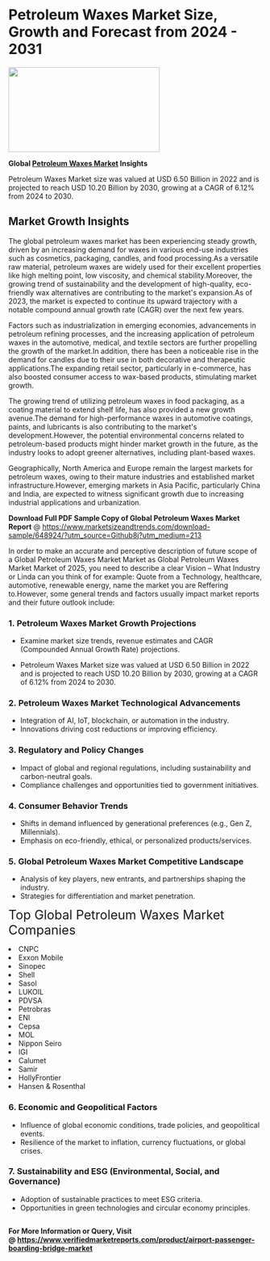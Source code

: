 <H1>Petroleum Waxes Market Size, Growth and Forecast from 2024 - 2031</H1><img class="aligncenter size-medium wp-image-584254" src="https://thirdeyenews.in/wp-content/uploads/2024/09/Global-Market-Research-300x168.jpeg" alt="" width="300" height="168" /><p><strong>Global&nbsp;<a href="https://www.marketsizeandtrends.com/download-sample/648924/?utm_source=Github8j?utm_medium=213">Petroleum Waxes Market</a> Insights</strong></p><p>Petroleum Waxes Market size was valued at USD 6.50 Billion in 2022 and is projected to reach USD 10.20 Billion by 2030, growing at a CAGR of 6.12% from 2024 to 2030.</p><p><h2>Market Growth Insights</h2> <p>The global petroleum waxes market has been experiencing steady growth, driven by an increasing demand for waxes in various end-use industries such as cosmetics, packaging, candles, and food processing.As a versatile raw material, petroleum waxes are widely used for their excellent properties like high melting point, low viscosity, and chemical stability.Moreover, the growing trend of sustainability and the development of high-quality, eco-friendly wax alternatives are contributing to the market's expansion.As of 2023, the market is expected to continue its upward trajectory with a notable compound annual growth rate (CAGR) over the next few years.</p> <p>Factors such as industrialization in emerging economies, advancements in petroleum refining processes, and the increasing application of petroleum waxes in the automotive, medical, and textile sectors are further propelling the growth of the market.In addition, there has been a noticeable rise in the demand for candles due to their use in both decorative and therapeutic applications.The expanding retail sector, particularly in e-commerce, has also boosted consumer access to wax-based products, stimulating market growth.</p> <p>The growing trend of utilizing petroleum waxes in food packaging, as a coating material to extend shelf life, has also provided a new growth avenue.The demand for high-performance waxes in automotive coatings, paints, and lubricants is also contributing to the market's development.However, the potential environmental concerns related to petroleum-based products might hinder market growth in the future, as the industry looks to adopt greener alternatives, including plant-based waxes.</p> <p>Geographically, North America and Europe remain the largest markets for petroleum waxes, owing to their mature industries and established market infrastructure.However, emerging markets in Asia Pacific, particularly China and India, are expected to witness significant growth due to increasing industrial applications and urbanization.</p> <p><span class=""><strong>Download Full PDF Sample Copy of Global Petroleum Waxes Market Report</strong> @ <a href="https://www.marketsizeandtrends.com/download-sample/648924/?utm_source=Github8j?utm_medium=213" target="_blank">https://www.marketsizeandtrends.com/download-sample/648924/?utm_source=Github8j?utm_medium=213</a></span></p><p>In order to make an accurate and perceptive description of future scope of a Global&nbsp;Petroleum Waxes Market Market as Global&nbsp;Petroleum Waxes Market Market of 2025, you need to describe a clear Vision &ndash; What Industry or Linda can you think of for example: Quote from a Technology, healthcare, automotive, renewable energy, name the market you are Reffering to.However, some general trends and factors usually impact market reports and their future outlook include:</p><h3>1.&nbsp;<strong>Petroleum Waxes Market Growth Projections</strong></h3><ul><li>Examine market size trends, revenue estimates and CAGR (Compounded Annual Growth Rate) projections.</li><li><p>Petroleum Waxes Market size was valued at USD 6.50 Billion in 2022 and is projected to reach USD 10.20 Billion by 2030, growing at a CAGR of 6.12% from 2024 to 2030.</p></li></ul><h3>2.&nbsp;<strong>Petroleum Waxes Market Technological Advancements</strong></h3><ul><li>Integration of AI, IoT, blockchain, or automation in the industry.</li><li>Innovations driving cost reductions or improving efficiency.</li></ul><h3>3.&nbsp;<strong>Regulatory and Policy Changes</strong></h3><ul><li>Impact of global and regional regulations, including sustainability and carbon-neutral goals.</li><li>Compliance challenges and opportunities tied to government initiatives.</li></ul><h3>4.&nbsp;<strong>Consumer Behavior Trends</strong></h3><ul><li>Shifts in demand influenced by generational preferences (e.g., Gen Z, Millennials).</li><li>Emphasis on eco-friendly, ethical, or personalized products/services.</li></ul><h3>5.&nbsp;<strong>Global Petroleum Waxes Market Competitive Landscape</strong></h3><ul><li>Analysis of key players, new entrants, and partnerships shaping the industry.</li><li>Strategies for differentiation and market penetration.</li></ul><p data-pm-slice="1 1 []"><span style="color: inherit; font-family: inherit; font-size: 25px;">Top Global Petroleum Waxes Market Companies</span></p><div class="" data-test-id=""><p><li>CNPC</li><li> Exxon Mobile</li><li> Sinopec</li><li> Shell</li><li> Sasol</li><li> LUKOIL</li><li> PDVSA</li><li> Petrobras</li><li> ENI</li><li> Cepsa</li><li> MOL</li><li> Nippon Seiro</li><li> IGI</li><li> Calumet</li><li> Samir</li><li> HollyFrontier</li><li> Hansen & Rosenthal</li></p></div><h3>6.&nbsp;<strong>Economic and Geopolitical Factors</strong></h3><ul><li>Influence of global economic conditions, trade policies, and geopolitical events.</li><li>Resilience of the market to inflation, currency fluctuations, or global crises.</li></ul><h3>7.&nbsp;<strong>Sustainability and ESG (Environmental, Social, and Governance)</strong></h3><ul><li>Adoption of sustainable practices to meet ESG criteria.</li><li>Opportunities in green technologies and circular economy principles.</li></ul><h2><strong style="font-size: 14px;">For More Information or Query, Visit @&nbsp;</strong><a style="background-color: #ffffff; font-size: 14px;" href="https://www.marketsizeandtrends.com/report/petroleum-waxes-market/" target="_blank">https://www.verifiedmarketreports.com/product/airport-passenger-boarding-bridge-market</a></h2>